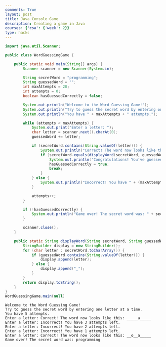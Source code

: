 ```yaml
---
comments: True
layout: post
title: Java Console Game
description: Creating a game in Java
courses: {'csa': {'week': 2}}
type: hacks
---
```


```Java
import java.util.Scanner;

public class WordGuessingGame {

    public static void main(String[] args) {
        Scanner scanner = new Scanner(System.in);

        String secretWord = "programming";
        String guessedWord = "";
        int maxAttempts = 20;
        int attempts = 0;
        boolean hasGuessedCorrectly = false;

        System.out.println("Welcome to the Word Guessing Game!");
        System.out.println("Try to guess the secret word by entering one letter at a time.");
        System.out.println("You have " + maxAttempts + " attempts.");

        while (attempts < maxAttempts) {
            System.out.print("Enter a letter: ");
            char letter = scanner.next().charAt(0);
            guessedWord += letter;

            if (secretWord.contains(String.valueOf(letter))) {
                System.out.println("Correct! The word now looks like this: " + displayWord(secretWord, guessedWord));
                if (secretWord.equals(displayWord(secretWord, guessedWord))) {
                    System.out.println("Congratulations! You've guessed the word!");
                    hasGuessedCorrectly = true;
                    break;
                }
            } else {
                System.out.println("Incorrect! You have " + (maxAttempts - attempts - 1) + " attempts left.");
            }

            attempts++;
        }

        if (!hasGuessedCorrectly) {
            System.out.println("Game over! The secret word was: " + secretWord);
        }

        scanner.close();
    }

    public static String displayWord(String secretWord, String guessedWord) {
        StringBuilder display = new StringBuilder();
        for (char letter : secretWord.toCharArray()) {
            if (guessedWord.contains(String.valueOf(letter))) {
                display.append(letter);
            } else {
                display.append("_");
            }
        }
        return display.toString();
    }
}
WordGuessingGame.main(null)
```

    Welcome to the Word Guessing Game!
    Try to guess the secret word by entering one letter at a time.
    You have 5 attempts.
    Enter a letter: Correct! The word now looks like this: _____a_____
    Enter a letter: Incorrect! You have 3 attempts left.
    Enter a letter: Incorrect! You have 2 attempts left.
    Enter a letter: Incorrect! You have 1 attempts left.
    Enter a letter: Correct! The word now looks like this: __o__a_____
    Game over! The secret word was: programming

